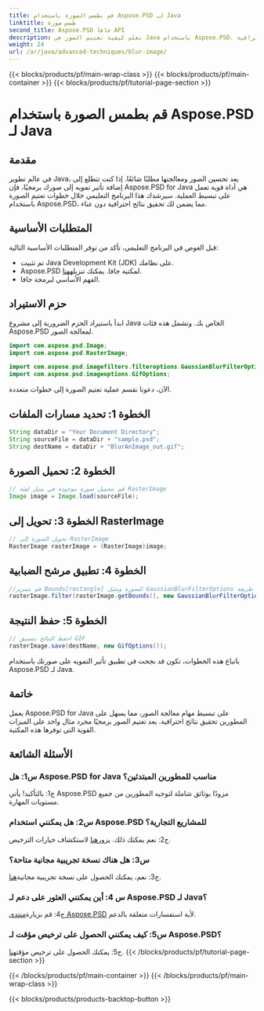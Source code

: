 ```yaml
---
title: قم بطمس الصورة باستخدام Aspose.PSD لـ Java
linktitle: طمس صورة
second_title: Aspose.PSD جافا API
description: تعلم كيفية تعتيم الصور في Java باستخدام Aspose.PSD. اتبع دليلنا خطوة بخطوة للحصول على نتائج احترافية.
weight: 24
url: /ar/java/advanced-techniques/blur-image/
---
```


{{< blocks/products/pf/main-wrap-class >}}
{{< blocks/products/pf/main-container >}}
{{< blocks/products/pf/tutorial-page-section >}}

# قم بطمس الصورة باستخدام Aspose.PSD لـ Java

## مقدمة

في عالم تطوير Java، يعد تحسين الصور ومعالجتها مطلبًا شائعًا. إذا كنت تتطلع إلى إضافة تأثير تمويه إلى صورك برمجيًا، فإن Aspose.PSD for Java هي أداة قوية تعمل على تبسيط العملية. سيرشدك هذا البرنامج التعليمي خلال خطوات تعتيم الصورة باستخدام Aspose.PSD، مما يضمن لك تحقيق نتائج احترافية دون عناء.

## المتطلبات الأساسية

قبل الغوص في البرنامج التعليمي، تأكد من توفر المتطلبات الأساسية التالية:

- تم تثبيت Java Development Kit (JDK) على نظامك.
-  Aspose.PSD لمكتبة جافا. يمكنك تنزيله[هنا](https://releases.aspose.com/psd/java/).
- الفهم الأساسي لبرمجة جافا.

## حزم الاستيراد

ابدأ باستيراد الحزم الضرورية إلى مشروع Java الخاص بك. وتشمل هذه فئات Aspose.PSD لمعالجة الصور.

```java
import com.aspose.psd.Image;
import com.aspose.psd.RasterImage;

import com.aspose.psd.imagefilters.filteroptions.GaussianBlurFilterOptions;
import com.aspose.psd.imageoptions.GifOptions;
```

الآن، دعونا نقسم عملية تعتيم الصورة إلى خطوات متعددة.

## الخطوة 1: تحديد مسارات الملفات

```java
String dataDir = "Your Document Directory";
String sourceFile = dataDir + "sample.psd";
String destName = dataDir + "BlurAnImage_out.gif";
```

## الخطوة 2: تحميل الصورة

```java
// قم بتحميل صورة موجودة في مثيل لفئة RasterImage
Image image = Image.load(sourceFile);
```

## الخطوة 3: تحويل إلى RasterImage

```java
// تحويل الصورة إلى RasterImage
RasterImage rasterImage = (RasterImage)image;
```

## الخطوة 4: تطبيق مرشح الضبابية

```java
//قم بتمرير Bounds[rectangle] للصورة ومثيل GaussianBlurFilterOptions إلى طريقة Filter
rasterImage.filter(rasterImage.getBounds(), new GaussianBlurFilterOptions(15, 15));
```

## الخطوة 5: حفظ النتيجة

```java
// احفظ النتائج بتنسيق GIF
rasterImage.save(destName, new GifOptions());
```

باتباع هذه الخطوات، تكون قد نجحت في تطبيق تأثير التمويه على صورتك باستخدام Aspose.PSD لـ Java.

## خاتمة

يعمل Aspose.PSD for Java على تبسيط مهام معالجة الصور، مما يسهل على المطورين تحقيق نتائج احترافية. يعد تعتيم الصور برمجيًا مجرد مثال واحد على الميزات القوية التي توفرها هذه المكتبة.

## الأسئلة الشائعة

### س1: هل Aspose.PSD for Java مناسب للمطورين المبتدئين؟

ج1: بالتأكيد! يأتي Aspose.PSD مزودًا بوثائق شاملة لتوجيه المطورين من جميع مستويات المهارة.

### س2: هل يمكنني استخدام Aspose.PSD للمشاريع التجارية؟

 ج2: نعم يمكنك ذلك. يزور[هنا](https://purchase.aspose.com/buy) لاستكشاف خيارات الترخيص.

### س3: هل هناك نسخة تجريبية مجانية متاحة؟

 ج3: نعم، يمكنك الحصول على نسخة تجريبية مجانية[هنا](https://releases.aspose.com/).

### س 4: أين يمكنني العثور على دعم لـ Aspose.PSD لـ Java؟

 ج4: قم بزيارة[منتدى Aspose.PSD](https://forum.aspose.com/c/psd/34) لأية استفسارات متعلقة بالدعم.

### س5: كيف يمكنني الحصول على ترخيص مؤقت لـ Aspose.PSD؟

 ج5: يمكنك الحصول على ترخيص مؤقت[هنا](https://purchase.aspose.com/temporary-license/).
{{< /blocks/products/pf/tutorial-page-section >}}

{{< /blocks/products/pf/main-container >}}
{{< /blocks/products/pf/main-wrap-class >}}

{{< blocks/products/products-backtop-button >}}

